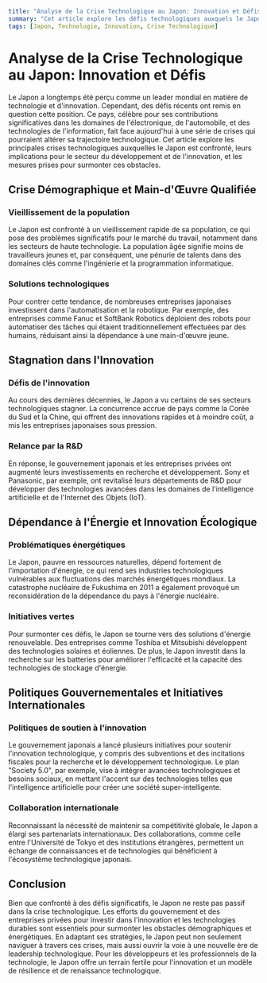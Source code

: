 ```yaml
title: "Analyse de la Crise Technologique au Japon: Innovation et Défis"
summary: "Cet article explore les défis technologiques auxquels le Japon est confronté, y compris la crise de la main-d'œuvre, la stagnation dans certains secteurs technologiques, et les efforts pour rester une puissance technologique mondiale."
tags: [Japon, Technologie, Innovation, Crise Technologique]
```

# Analyse de la Crise Technologique au Japon: Innovation et Défis

Le Japon a longtemps été perçu comme un leader mondial en matière de technologie et d'innovation. Cependant, des défis récents ont remis en question cette position. Ce pays, célèbre pour ses contributions significatives dans les domaines de l'électronique, de l'automobile, et des technologies de l'information, fait face aujourd'hui à une série de crises qui pourraient altérer sa trajectoire technologique. Cet article explore les principales crises technologiques auxquelles le Japon est confronté, leurs implications pour le secteur du développement et de l'innovation, et les mesures prises pour surmonter ces obstacles.

## Crise Démographique et Main-d'Œuvre Qualifiée

### Vieillissement de la population

Le Japon est confronté à un vieillissement rapide de sa population, ce qui pose des problèmes significatifs pour le marché du travail, notamment dans les secteurs de haute technologie. La population âgée signifie moins de travailleurs jeunes et, par conséquent, une pénurie de talents dans des domaines clés comme l'ingénierie et la programmation informatique.

### Solutions technologiques

Pour contrer cette tendance, de nombreuses entreprises japonaises investissent dans l'automatisation et la robotique. Par exemple, des entreprises comme Fanuc et SoftBank Robotics déploient des robots pour automatiser des tâches qui étaient traditionnellement effectuées par des humains, réduisant ainsi la dépendance à une main-d'œuvre jeune.

## Stagnation dans l'Innovation

### Défis de l'innovation

Au cours des dernières décennies, le Japon a vu certains de ses secteurs technologiques stagner. La concurrence accrue de pays comme la Corée du Sud et la Chine, qui offrent des innovations rapides et à moindre coût, a mis les entreprises japonaises sous pression.

### Relance par la R&D

En réponse, le gouvernement japonais et les entreprises privées ont augmenté leurs investissements en recherche et développement. Sony et Panasonic, par exemple, ont revitalisé leurs départements de R&D pour développer des technologies avancées dans les domaines de l'intelligence artificielle et de l'Internet des Objets (IoT).

## Dépendance à l'Énergie et Innovation Écologique

### Problématiques énergétiques

Le Japon, pauvre en ressources naturelles, dépend fortement de l'importation d'énergie, ce qui rend ses industries technologiques vulnérables aux fluctuations des marchés énergétiques mondiaux. La catastrophe nucléaire de Fukushima en 2011 a également provoqué un reconsidération de la dépendance du pays à l'énergie nucléaire.

### Initiatives vertes

Pour surmonter ces défis, le Japon se tourne vers des solutions d'énergie renouvelable. Des entreprises comme Toshiba et Mitsubishi développent des technologies solaires et éoliennes. De plus, le Japon investit dans la recherche sur les batteries pour améliorer l'efficacité et la capacité des technologies de stockage d'énergie.

## Politiques Gouvernementales et Initiatives Internationales

### Politiques de soutien à l'innovation

Le gouvernement japonais a lancé plusieurs initiatives pour soutenir l'innovation technologique, y compris des subventions et des incitations fiscales pour la recherche et le développement technologique. Le plan "Society 5.0", par exemple, vise à intégrer avancées technologiques et besoins sociaux, en mettant l'accent sur des technologies telles que l'intelligence artificielle pour créer une société super-intelligente.

### Collaboration internationale

Reconnaissant la nécessité de maintenir sa compétitivité globale, le Japon a élargi ses partenariats internationaux. Des collaborations, comme celle entre l'Université de Tokyo et des institutions étrangères, permettent un échange de connaissances et de technologies qui bénéficient à l'écosystème technologique japonais.

## Conclusion

Bien que confronté à des défis significatifs, le Japon ne reste pas passif dans la crise technologique. Les efforts du gouvernement et des entreprises privées pour investir dans l'innovation et les technologies durables sont essentiels pour surmonter les obstacles démographiques et énergétiques. En adaptant ses stratégies, le Japon peut non seulement naviguer à travers ces crises, mais aussi ouvrir la voie à une nouvelle ère de leadership technologique. Pour les développeurs et les professionnels de la technologie, le Japon offre un terrain fertile pour l'innovation et un modèle de résilience et de renaissance technologique.